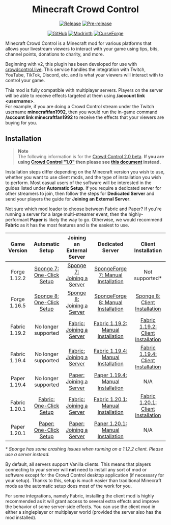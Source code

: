 <div style="text-align: center;">

# Minecraft Crowd Control

[![Release](https://img.shields.io/github/v/release/qixils/minecraft-crowdcontrol?label=release&logo=github)](https://github.com/qixils/minecraft-crowdcontrol/releases/latest)
[![Pre-release](https://img.shields.io/github/v/release/qixils/minecraft-crowdcontrol?include_prereleases&label=pre-release&logo=github&color=orange)](https://github.com/qixils/minecraft-crowdcontrol/releases)

[![GitHub](https://img.shields.io/github/downloads/qixils/minecraft-crowdcontrol/total?logo=github&color=brightgreen)](https://github.com/qixils/minecraft-crowdcontrol/releases)
[![Modrinth](https://img.shields.io/modrinth/dt/6XhH9LqD?logo=modrinth&color=brightgreen)](https://modrinth.com/plugin/crowdcontrol)
[![CurseForge](https://img.shields.io/badge/dynamic/json?url=https%3A%2F%2Fapi.cfwidget.com%2F830331&query=%24.downloads.total&logo=curseforge&label=downloads&color=brightgreen)](https://www.curseforge.com/minecraft/mc-mods/crowdcontrol)

</div>

Minecraft Crowd Control is a Minecraft mod for various platforms that allows your livestream
viewers to interact with your game using tips, bits, channel points, donations to charity, and more.

Beginning with v2, this plugin has been developed for use with
[crowdcontrol.live](https://crowdcontrol.live).
This service handles the integration with Twitch, YouTube, TikTok, Discord, etc. and is what your
viewers will interact with to control your game.

This mod is fully compatible with multiplayer servers. Players on the server will be able to
receive effects targeted at them using **/account link \<username\>**.  
For example, if you are doing a Crowd Control stream under the Twitch username **minecraftfan1992**,
then you would run the in-game command **/account link minecraftfan1992** to receive the effects
that your viewers are buying for you.

## Installation

> **Note**  
> The following information is for the
> [Crowd Control 2.0 beta](https://beta.crowdcontrol.live/).
> **If you are using [Crowd Control "1.0"](https://crowdcontrol.live/) then please see
> [this document](https://github.com/qixils/minecraft-crowdcontrol/tree/legacy#installation)
> instead.**

Installation steps differ depending on the Minecraft version you wish to use, whether you want to
use client mods, and the type of installation you wish to perform. Most casual users of the software
will be interested in the guides listed under **Automatic Setup**. If you require a dedicated server
for other streamers to join, then follow the steps for **Dedicated Server** and send your players
the guide for **Joining an External Server**.

Not sure which mod loader to choose between Fabric and Paper? If you're running a server for a large
multi-streamer event, then the highly-performant **Paper** is likely the way to go. Otherwise, we
would recommend **Fabric** as it has the most features and is the easiest to use.

| Game Version  |                      Automatic Setup                      |                    Joining an External Server                     |                                 Dedicated Server                                  |                                Client Installation                                |
|:-------------:|:---------------------------------------------------------:|:-----------------------------------------------------------------:|:---------------------------------------------------------------------------------:|:---------------------------------------------------------------------------------:|
| Forge 1.12.2  | [Sponge 7: One-Click Setup](guides/sponge_7_one_click.md) | [Sponge 7: Joining a Server](guides/sponge_7_joining_a_server.md) |   [SpongeForge 7: Manual Installation](guides/sponge_7_manual_installation.md)    |                                  Not supported*                                   |
| Forge 1.16.5  | [Sponge 8: One-Click Setup](guides/sponge_8_one_click.md) | [Sponge 8: Joining a Server](guides/sponge_8_joining_a_server.md) |   [SpongeForge 8: Manual Installation](guides/sponge_8_manual_installation.md)    |      [Sponge 8: Client Installation](guides/sponge_8_client_installation.md)      |
| Fabric 1.19.2 |                    No longer supported                    |   [Fabric: Joining a Server](guides/fabric_joining_a_server.md)   | [Fabric 1.19.2: Manual Installation](guides/fabric_1.19.2_manual_installation.md) | [Fabric 1.19.2: Client Installation](guides/fabric_1.19.2_client_installation.md) |
| Fabric 1.19.4 |                    No longer supported                    |   [Fabric: Joining a Server](guides/fabric_joining_a_server.md)   | [Fabric 1.19.4: Manual Installation](guides/fabric_1.19.4_manual_installation.md) | [Fabric 1.19.4: Client Installation](guides/fabric_1.19.4_client_installation.md) |
| Paper 1.19.4  |                    No longer supported                    |    [Paper: Joining a Server](guides/paper_joining_a_server.md)    |   [Paper 1.19.4: Manual Installation](guides/paper_1.19_manual_installation.md)   |                                        N/A                                        |
| Fabric 1.20.1 |   [Fabric: One-Click Setup](guides/fabric_one_click.md)   |   [Fabric: Joining a Server](guides/fabric_joining_a_server.md)   | [Fabric 1.20.1: Manual Installation](guides/fabric_1.20.1_manual_installation.md) | [Fabric 1.20.1: Client Installation](guides/fabric_1.20.1_client_installation.md) |
| Paper 1.20.1  |    [Paper: One-Click Setup](guides/paper_one_click.md)    |    [Paper: Joining a Server](guides/paper_joining_a_server.md)    |   [Paper 1.20.1: Manual Installation](guides/paper_1.20_manual_installation.md)   |                                        N/A                                        |

_\* Sponge has some crashing issues when running on a 1.12.2 client. Please use a server instead._

By default, all servers support Vanilla clients. This means that players connecting to your server
will **not** need to install any sort of mod or software except for the Crowd Control desktop
application (if necessary for your setup). Thanks to this, setup is much easier than traditional
Minecraft mods as the automatic setup does most of the work for you.

For some integrations, namely Fabric, installing the client mod is highly recommended as it will
grant access to several extra effects and improve the behavior of some server-side effects. You can
use the client mod in either a singleplayer or multiplayer world (provided the server also has the
mod installed).
